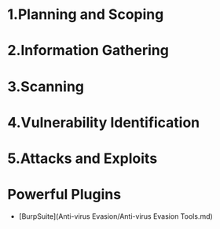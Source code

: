 # 1.Planning and Scoping 
# 2.Information Gathering
# 3.Scanning
# 4.Vulnerability Identification 
# 5.Attacks and Exploits 
# Powerful Plugins

- [BurpSuite](Anti-virus Evasion/Anti-virus Evasion Tools.md)
